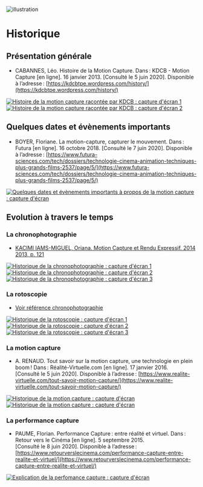 ![illustration](Images/marey12.jpg)

# Historique

## Présentation générale
- CABANNES, Léo. Histoire de la Motion Capture. Dans : KDCB  - Motion Capture [en ligne]. 16 janvier 2013. [Consulté le 5 juin 2020]. Disponible à l’adresse : [https://kdcbtpe.wordpress.com/history/](https://kdcbtpe.wordpress.com/history/)

[![Histoire de la motion capture racontée par KDCB : capture d'écran 1](Images/histoire1.1.PNG)](https://kdcbtpe.wordpress.com/history/)
[![Histoire de la motion capture racontée par KDCB : capture d'écran 2](Images/histoire2.2.PNG)](https://kdcbtpe.wordpress.com/history/)

## Quelques dates et évènements importants

- BOYER, Floriane. La motion-capture, capturer le mouvement. Dans : Futura [en ligne]. 16 octobre 2018. [Consulté le 7 juin 2020]. Disponible à l’adresse : [https://www.futura-sciences.com/tech/dossiers/technologie-cinema-animation-techniques-plus-grands-films-2537/page/5/](https://www.futura-sciences.com/tech/dossiers/technologie-cinema-animation-techniques-plus-grands-films-2537/page/5/)

[![Quelques dates et évènements importants à propos de la motion capture : capture d'écran](Images/historique44.PNG)](https://www.futura-sciences.com/tech/dossiers/technologie-cinema-animation-techniques-plus-grands-films-2537/page/5/)

## Evolution à travers le temps
### La chronophotographie

- [KACIMI IAMS-MIGUEL, Oriana. Motion Capture et Rendu Expressif. 2014 2013, p. 121](https://www.ati-paris8.fr/src/memoires/2014/Kacimi%20Iams-Miguel%20Oriana%20-%20Motion%20Capture%20et%20Rendu%20Expressif%20-%20Exp%C3%A9rimentations%20esth%C3%A9tiques%20et%20animation.pdf)

[![Historique de la chronophotographie : capture d'écran 1](Images/chronophotographie1..1.PNG)](https://www.ati-paris8.fr/src/memoires/2014/Kacimi%20Iams-Miguel%20Oriana%20-%20Motion%20Capture%20et%20Rendu%20Expressif%20-%20Exp%C3%A9rimentations%20esth%C3%A9tiques%20et%20animation.pdf)
[![Historique de la chronophotographie : capture d'écran 2](Images/chronophotographie2.PNG)](https://www.ati-paris8.fr/src/memoires/2014/Kacimi%20Iams-Miguel%20Oriana%20-%20Motion%20Capture%20et%20Rendu%20Expressif%20-%20Exp%C3%A9rimentations%20esth%C3%A9tiques%20et%20animation.pdf)
[![Historique de la chronophotographie : capture d'écran 3](Images/chronophotographie3.PNG)](https://www.ati-paris8.fr/src/memoires/2014/Kacimi%20Iams-Miguel%20Oriana%20-%20Motion%20Capture%20et%20Rendu%20Expressif%20-%20Exp%C3%A9rimentations%20esth%C3%A9tiques%20et%20animation.pdf)

### La rotoscopie

- [Voir référence chronophotographie](https://www.ati-paris8.fr/src/memoires/2014/Kacimi%20Iams-Miguel%20Oriana%20-%20Motion%20Capture%20et%20Rendu%20Expressif%20-%20Exp%C3%A9rimentations%20esth%C3%A9tiques%20et%20animation.pdf)

[![Historique de la rotoscopie : capture d'écran 1](Images/rotoscopie1.1.PNG)](https://www.ati-paris8.fr/src/memoires/2014/Kacimi%20Iams-Miguel%20Oriana%20-%20Motion%20Capture%20et%20Rendu%20Expressif%20-%20Exp%C3%A9rimentations%20esth%C3%A9tiques%20et%20animation.pdf)
[![Historique de la rotoscopie : capture d'écran 2](Images/rotoscopie2.PNG)](https://www.ati-paris8.fr/src/memoires/2014/Kacimi%20Iams-Miguel%20Oriana%20-%20Motion%20Capture%20et%20Rendu%20Expressif%20-%20Exp%C3%A9rimentations%20esth%C3%A9tiques%20et%20animation.pdf)
[![Historique de la rotoscopie : capture d'écran 3](Images/rotoscopie3.PNG)](https://www.ati-paris8.fr/src/memoires/2014/Kacimi%20Iams-Miguel%20Oriana%20-%20Motion%20Capture%20et%20Rendu%20Expressif%20-%20Exp%C3%A9rimentations%20esth%C3%A9tiques%20et%20animation.pdf)

### La motion capture

- A. RENAUD. Tout savoir sur la motion capture, une technologie en plein boom ! Dans : Réalité-Virtuelle.com [en ligne]. 17 janvier 2016. [Consulté le 5 juin 2020]. Disponible à l’adresse : [https://www.realite-virtuelle.com/tout-savoir-motion-capture/](https://www.realite-virtuelle.com/tout-savoir-motion-capture/)

[![Historique de la motion capture : capture d'écran](Images/lamotioncapture1.PNG)](https://www.realite-virtuelle.com/tout-savoir-motion-capture/)
[![Historique de la motion capture : capture d'écran](Images/lamotioncapture2.PNG)](https://www.realite-virtuelle.com/tout-savoir-motion-capture/)

### La performance capture

- PAUME, Florian. Performance Capture : entre réalité et virtuel. Dans : Retour vers le Cinéma [en ligne]. 5 septembre 2015. [Consulté le 8 juin 2020]. Disponible à l’adresse : [https://www.retourverslecinema.com/performance-capture-entre-realite-et-virtuel/](https://www.retourverslecinema.com/performance-capture-entre-realite-et-virtuel/)

[![Explication de la perfomance capture : capture d'écran](Images/performancecapture1.PNG)](https://www.retourverslecinema.com/performance-capture-entre-realite-et-virtuel/)
